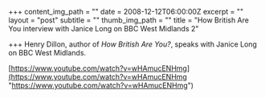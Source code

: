+++
content_img_path = ""
date = 2008-12-12T06:00:00Z
excerpt = ""
layout = "post"
subtitle = ""
thumb_img_path = ""
title = "How British Are You interview with Janice Long on BBC West Midlands 2"

+++
Henry Dillon, author of _How British Are You?_, speaks with Janice Long on BBC West Midlands.

[https://www.youtube.com/watch?v=wHAmucENHmg](https://www.youtube.com/watch?v=wHAmucENHmg "https://www.youtube.com/watch?v=wHAmucENHmg")